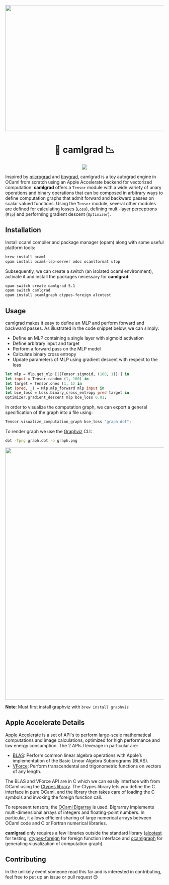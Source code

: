 <p align="center">
<img src="https://github.com/VectorInstitute/forecasting-with-dl/assets/34798787/b6e54bca-522d-459d-b498-c5e971acc06d" width="600" height="400" />
</p>
<h1 align="center"> 🐫 camlgrad 📉
</h1>
<p align="center">
<img src="https://github.com/jewelltaylor/camlgrad/actions/workflows/unit-test.yml/badge.svg" />
</p>

Inspired by [micrograd](https://github.com/karpathy/micrograd) and [tinygrad](https://github.com/tinygrad/tinygrad), camlgrad is a toy autograd engine in OCaml from scratch using an Apple Accelerate backend for vectorized computation. **camlgrad** offers a `Tensor` module with a wide variety of unary operations and binary operations that can be composed in arbitrary ways to define computation graphs that admit forward and backward passes on scalar valued functions. Using the `Tensor` module, several other modules are defined for calculating losses (`Loss`), defining multi-layer perceptrons (`Mlp`) and performing gradient descent (`Optimizer`).

## Installation
Install ocaml compiler and package manager (opam) along with some useful platform tools:
```bash
brew install ocaml
opam install ocaml-lsp-server odoc ocamlformat utop
```

Subsequently, we can create a switch (an isolated ocaml environment), activate it and install the packages necessary for **camlgrad**:
```bash
opam switch create camlgrad 5.1
opam switch camlgrad
opam install ocamlgraph ctypes-foreign alcotest
```

## Usage
camlgrad makes it easy to define an MLP and perform forward and backward passes. As illustrated in the code snippet below, we can simply: 
- Define an MLP containing a single layer with sigmoid activation
- Define arbitrary input and target
- Perform a forward pass on the MLP model
- Calculate binary cross entropy
- Update parameters of MLP using gradient descent with respect to the loss

```ocaml
let mlp = Mlp.get_mlp [|(Tensor.sigmoid, (100, 1))|] in
let input = Tensor.random (1, 100) in
let target = Tensor.ones (1, 1) in
let (pred, _) = Mlp.mlp_forward mlp input in 
let bce_loss = Loss.binary_cross_entropy pred target in
Optimizer.gradient_descent mlp bce_loss 0.01;
```

In order to visualize the computation graph, we can export a general specification of the graph into a file using: 
```ocaml
Tensor.visualize_computation_graph bce_loss "graph.dot";
```

To render graph we use the [Graphviz](https://graphviz.org/) CLI:
```bash
dot -Tpng graph.dot -o graph.png
```

<p align="center">
<img src="https://github.com/VectorInstitute/forecasting-with-dl/assets/34798787/5b3430b4-81a5-4eae-af1d-03e4e8a0ae31" width="600" height="800" />
</p>

**Note**: Must first install graphviz with `brew install graphviz`

## Apple Accelerate Details 
[Apple Accelerate](https://developer.apple.com/documentation/accelerate) is a set of API's to perform large-scale mathematical computations and image calculations, optimized for high performance and low energy consumption. The 2 APIs I leverage in particular are: 
- [BLAS](https://developer.apple.com/documentation/accelerate/blas): Perform common linear algebra operations with Apple’s implementation of the Basic Linear Algebra Subprograms (BLAS).
- [VForce](https://developer.apple.com/documentation/accelerate/veclib/vforce): Perform transcendental and trigonometric functions on vectors of any length.

The BLAS and VForce API are in C which we can easily interface with from OCaml using the [Ctypes library](https://github.com/yallop/ocaml-ctypes). The Ctypes library lets you define the C interface in pure OCaml, and the library then takes care of loading the C symbols and invoking the foreign function call.  

To represent tensors, the [OCaml Bigarray](https://v2.ocaml.org/api/Bigarray.html) is used. Bigrarray implements multi-dimensional arrays of integers and floating-point numbers. In particular, it allows efficient sharing of large numerical arrays between OCaml code and C or Fortran numerical libraries.

**camlgrad** only requires a few libraries outside the standard library ([alcotest](https://github.com/mirage/alcotest) for testing, [ctypes-foreign](https://github.com/yallop/ocaml-ctypes) for foreign function interface and [ocamlgraph](https://github.com/backtracking/ocamlgraph) for generating viusalization of computation graph). 

## Contributing
In the unlikely event someone read this far and is interested in contributing, feel free to put up an issue or pull request 😊 <p align="center">

